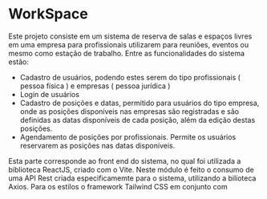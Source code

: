 # WorkSpace

Este projeto consiste em um sistema de reserva de salas e espaços livres em uma empresa para profissionais utilizarem para reuniões, eventos ou mesmo como estação de trabalho.
Entre as funcionalidades do sistema estão:
- Cadastro de usuários, podendo estes serem do tipo profissionais ( pessoa física ) e empresas ( pessoa jurídica )
- Login de usuários
- Cadastro de posições e datas, permitido para usuários do tipo empresa, onde as posições disponíveis nas empresas são registradas e são definidas as datas disponíveis de cada posição, além da edição destas posições.
- Agendamento de posições por profissionais. Permite os usuários reservarem as posições nas datas disponíveis.

Esta parte corresponde ao front end do sistema, no qual foi utilizada a biblioteca ReactJS, criado com o Vite. Neste módulo é feito o consumo de uma API Rest criada especificamemte para o sistema, utilizando a bilioteca Axios.
Para os estilos o framework Tailwind CSS em conjunto com 
